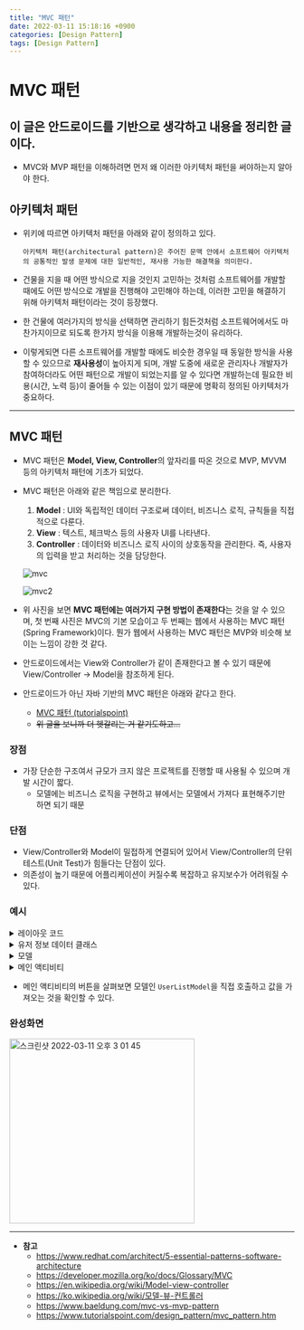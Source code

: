 ```yaml
---
title: "MVC 패턴" 
date: 2022-03-11 15:18:16 +0900
categories: [Design Pattern]
tags: [Design Pattern]
---
```


# MVC 패턴

## 이 글은 안드로이드를 기반으로 생각하고 내용을 정리한 글이다.

- MVC와 MVP 패턴을 이해하려면 먼저 왜 이러한 아키텍처 패턴을 써야하는지 알아야 한다.

## 아키텍처 패턴

- 위키에 따르면 아키텍처 패턴을 아래와 같이 정의하고 있다.

    ```text
    아키텍처 패턴(architectural pattern)은 주어진 문맥 안에서 소프트웨어 아키텍처의 공통적인 발생 문제에 대한 일반적인, 재사용 가능한 해결책을 의미한다.
    ```
    
- 건물을 지을 때 어떤 방식으로 지을 것인지 고민하는 것처럼 소프트웨어를 개발할 때에도 어떤 방식으로 개발을 진행해야 고민해야 하는데, 이러한 고민을 해결하기 위해 아키텍처 패턴이라는 것이 등장했다.
- 한 건물에 여러가지의 방식을 선택하면 관리하기 힘든것처럼 소프트웨어에서도 마찬가지이므로 되도록 한가지 방식을 이용해 개발하는것이 유리하다. 
- 이렇게되면 다른 소프트웨어를 개발할 때에도 비슷한 경우일 때 동일한 방식을 사용할 수 있으므로 **재사용성**이 높아지게 되며, 개발 도중에 새로운 관리자나 개발자가 참여하더라도 어떤 패턴으로 개발이 되었는지를 알 수 있다면 개발하는데 필요한 비용(시간, 노력 등)이 줄어들 수 있는 이점이 있기 때문에 명확히 정의된 아키텍처가 중요하다.

---

## MVC 패턴
- MVC 패턴은 **Model, View, Controller**의 앞자리를 따온 것으로 MVP, MVVM 등의 아키텍처 패턴에 기초가 되었다.
- MVC 패턴은 아래와 같은 책임으로 분리한다.

    1. **Model** : UI와 독립적인 데이터 구조로써 데이터, 비즈니스 로직, 규칙들을 직접적으로 다룬다.
    2. **View** : 텍스트, 체크박스 등의 사용자 UI를 나타낸다.
    3. **Controller** : 데이터와 비즈니스 로직 사이의 상호동작을 관리한다. 즉, 사용자의 입력을 받고 처리하는 것을 담당한다.

    ![mvc](https://user-images.githubusercontent.com/29175138/157786886-80ea6da8-7029-4c55-ad37-dc0c9d23b6b4.png)

    ![mvc2](https://user-images.githubusercontent.com/29175138/157787011-82c6e76f-0720-42eb-99fe-425f95705751.png)

- 위 사진을 보면 **MVC 패턴에는 여러가지 구현 방법이 존재한다**는 것을 알 수 있으며, 첫 번째 사진은 MVC의 기본 모습이고 두 번째는 웹에서 사용하는 MVC 패턴(Spring Framework)이다. 뭔가 웹에서 사용하는 MVC 패턴은 MVP와 비슷해 보이는 느낌이 강한 것 같다.

- 안드로이드에서는 View와 Controller가 같이 존재한다고 볼 수 있기 때문에 View/Controller -> Model을 참조하게 된다.

- 안드로이드가 아닌 자바 기반의 MVC 패턴은 아래와 같다고 한다.
    - [MVC 패턴 (tutorialspoint)](https://www.tutorialspoint.com/design_pattern/mvc_pattern.htm)
    - ~~위 글을 보니까 더 헷갈리는 거 같기도하고...~~

### 장점
- 가장 단순한 구조여서 규모가 크지 않은 프로젝트를 진행할 때 사용될 수 있으며 개발 시간이 짧다.
    - 모델에는 비즈니스 로직을 구현하고 뷰에서는 모델에서 가져다 표현해주기만 하면 되기 때문

### 단점
- View/Controller와 Model이 밀접하게 연결되어 있어서 View/Controller의 단위 테스트(Unit Test)가 힘들다는 단점이 있다. 
- 의존성이 높기 때문에 어플리케이션이 커질수록 복잡하고 유지보수가 어려워질 수 있다.

### 예시

<details>
<summary>레이아웃 코드</summary>

<div markdown="1">

```xml
<?xml version="1.0" encoding="utf-8"?>
<androidx.constraintlayout.widget.ConstraintLayout xmlns:android="http://schemas.android.com/apk/res/android"
    xmlns:app="http://schemas.android.com/apk/res-auto"
    xmlns:tools="http://schemas.android.com/tools"
    android:layout_width="match_parent"
    android:layout_height="match_parent"
    android:layout_margin="10dp"
    tools:context=".MainActivity">

    <EditText
        android:id="@+id/edit_username"
        android:layout_width="0dp"
        android:layout_height="wrap_content"
        android:layout_marginEnd="4dp"
        app:layout_constraintBottom_toBottomOf="parent"
        app:layout_constraintEnd_toStartOf="@+id/btn_search"
        app:layout_constraintStart_toStartOf="parent"
        app:layout_constraintTop_toTopOf="parent" />

    <Button
        android:id="@+id/btn_search"
        android:layout_width="0dp"
        android:layout_height="wrap_content"
        android:text="검색"
        app:layout_constraintBottom_toBottomOf="parent"
        app:layout_constraintEnd_toEndOf="parent"
        app:layout_constraintTop_toTopOf="parent" />

    <TextView
        android:id="@+id/text_username_string"
        android:layout_width="wrap_content"
        android:layout_height="wrap_content"
        android:text="이름 : "
        app:layout_constraintEnd_toEndOf="parent"
        app:layout_constraintHorizontal_bias="0.415"
        app:layout_constraintStart_toStartOf="parent"
        app:layout_constraintTop_toBottomOf="@+id/edit_username" />

    <TextView
        android:id="@+id/text_username"
        android:layout_width="wrap_content"
        android:layout_height="wrap_content"
        android:background="#A2A2A2"
        app:layout_constraintEnd_toEndOf="parent"
        app:layout_constraintHorizontal_bias="0.104"
        app:layout_constraintStart_toEndOf="@+id/text_username_string"
        app:layout_constraintTop_toBottomOf="@+id/edit_username"
        tools:text="AAAA" />

    <TextView
        android:id="@+id/text_age_string"
        android:layout_width="wrap_content"
        android:layout_height="wrap_content"
        android:text="나이 : "
        app:layout_constraintEnd_toEndOf="parent"
        app:layout_constraintHorizontal_bias="0.415"
        app:layout_constraintStart_toStartOf="parent"
        app:layout_constraintTop_toBottomOf="@+id/text_username_string" />

    <TextView
        android:id="@+id/text_age"
        android:layout_width="wrap_content"
        android:layout_height="wrap_content"
        android:background="#A2A2A2"
        app:layout_constraintEnd_toEndOf="parent"
        app:layout_constraintHorizontal_bias="0.104"
        app:layout_constraintStart_toEndOf="@+id/text_age_string"
        app:layout_constraintTop_toBottomOf="@+id/text_username_string"
        tools:text="AAAA" />

</androidx.constraintlayout.widget.ConstraintLayout>
```
</div>
</details>

<details>
<summary>유저 정보 데이터 클래스</summary>

<div markdown="1">

```kotlin
package com.example.mvc

data class UserInfo(
    val username: String,
    val age: Int
)
```
</div>
</details>

<details>
<summary>모델</summary>

<div markdown="1">

```kotlin
package com.example.mvc

class UserListModel {
    private val userList = mutableListOf<UserInfo>()

    fun addUser(userInfo: UserInfo) {
        userList.add(userInfo)
    }

    fun findUser(username: String): UserInfo? {
        return userList.find { it.username == username }
    }
}
```

</div>
</details>

<details>
<summary>메인 액티비티</summary>

<div markdown="1">

```kotlin
package com.example.mvc

import androidx.appcompat.app.AppCompatActivity
import android.os.Bundle
import android.widget.Button
import android.widget.EditText
import android.widget.TextView

class MainActivity : AppCompatActivity() {

    private lateinit var editUserName: EditText
    private lateinit var btnSearch: Button
    private lateinit var textUsername: TextView
    private lateinit var textAge: TextView
    private val userListModel = UserListModel()
    override fun onCreate(savedInstanceState: Bundle?) {
        super.onCreate(savedInstanceState)
        setContentView(R.layout.activity_main)

        userListModel.addUser(UserInfo("AAAA", 10))
        userListModel.addUser(UserInfo("BBBB", 20))
        userListModel.addUser(UserInfo("CCCC", 30))
        userListModel.addUser(UserInfo("DDDD", 40))

        editUserName = findViewById(R.id.edit_username)
        btnSearch = findViewById(R.id.btn_search)
        textUsername = findViewById(R.id.text_username)
        textAge = findViewById(R.id.text_age)

        btnSearch.setOnClickListener {
            val user = userListModel.findUser(editUserName.text.toString())
            if (user == null) {
                textUsername.text = "알 수 없음"
                textAge.text = "알 수 없음"
            } else {
                textUsername.text = user.username
                textAge.text = user.age.toString()
            }
        }
    }
}
```
</div>
</details>

- 메인 액티비티의 버튼을 살펴보면 모델인 `UserListModel`을 직접 호출하고 값을 가져오는 것을 확인할 수 있다.

### 완성화면

<img width="327" alt="스크린샷 2022-03-11 오후 3 01 45" src="https://user-images.githubusercontent.com/29175138/157811451-3ce949ff-46da-450d-b53a-c9e13cfcf81b.png">

---

- **참고**
    - https://www.redhat.com/architect/5-essential-patterns-software-architecture
    - https://developer.mozilla.org/ko/docs/Glossary/MVC
    - https://en.wikipedia.org/wiki/Model-view-controller
    - https://ko.wikipedia.org/wiki/모델-뷰-컨트롤러
    - https://www.baeldung.com/mvc-vs-mvp-pattern
    - https://www.tutorialspoint.com/design_pattern/mvc_pattern.htm